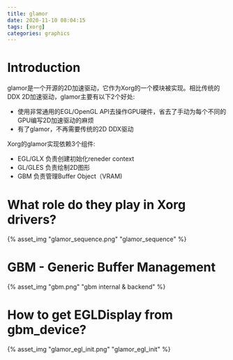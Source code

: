 ```yaml
---
title: glamor
date: 2020-11-10 08:04:15
tags: [xorg]
categories: graphics
---
```


# Introduction
glamor是一个开源的2D加速驱动，它作为Xorg的一个模块被实现。相比传统的DDX 2D加速驱动，glamor主要有以下2个好处:
- 使用非常通用的EGL/OpenGL API去操作GPU硬件，省去了手动为每个不同的GPU编写2D加速驱动的麻烦
- 有了glamor，不再需要传统的2D DDX驱动

<!--more-->

Xorg的glamor实现依赖3个组件:
- EGL/GLX   负责创建初始化reneder context
- GL/GLES   负责绘制2D图形
- GBM       负责管理Buffer Object（VRAM)

# What role do they play in Xorg drivers?
{% asset_img "glamor_sequence.png" "glamor_sequence" %}

# GBM - Generic Buffer Management
{% asset_img "gbm.png" "gbm internal & backend" %}

# How to get EGLDisplay from gbm_device?
{% asset_img "glamor_egl_init.png" "glamor_egl_init" %}
